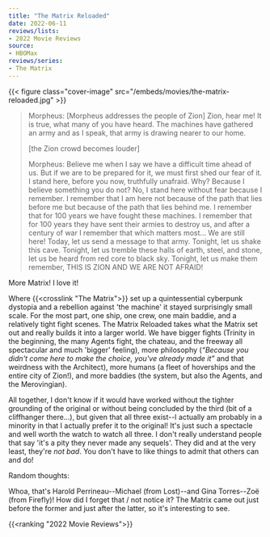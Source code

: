 ```yaml
---
title: "The Matrix Reloaded"
date: 2022-06-11
reviews/lists:
- 2022 Movie Reviews
source:
- HBOMax
reviews/series:
- The Matrix
---
```

{{< figure class="cover-image" src="/embeds/movies/the-matrix-reloaded.jpg" >}}

> Morpheus: [Morpheus addresses the people of Zion] Zion, hear me! It is true, what many of you have heard. The machines have gathered an army and as I speak, that army is drawing nearer to our home.
> 
> [the Zion crowd becomes louder]
> 
> Morpheus: Believe me when I say we have a difficult time ahead of us. But if we are to be prepared for it, we must first shed our fear of it. I stand here, before you now, truthfully unafraid. Why? Because I believe something you do not? No, I stand here without fear because I remember. I remember that I am here not because of the path that lies before me but because of the path that lies behind me. I remember that for 100 years we have fought these machines. I remember that for 100 years they have sent their armies to destroy us, and after a century of war I remember that which matters most... We are still here! Today, let us send a message to that army. Tonight, let us shake this cave. Tonight, let us tremble these halls of earth, steel, and stone, let us be heard from red core to black sky. Tonight, let us make them remember, THIS IS ZION AND WE ARE NOT AFRAID!

More Matrix! I love it!

<!--more-->

Where {{<crosslink "The Matrix">}} set up a quintessential cyberpunk dystopia and a rebellion against 'the machine' it stayed surprisingly small scale. For the most part, one ship, one crew, one main baddie, and a relatively tight fight scenes. The Matrix Reloaded takes what the Matrix set out and really builds it into a larger world. We have bigger fights (Trinity in the beginning, the many Agents fight, the chateau, and the freeway all spectacular and much 'bigger' feeling), more philosophy (*“Because you didn't come here to make the choice, you've already made it”* and that weirdness with the Architect), more humans (a fleet of hoverships and the entire city of Zion!), and more baddies (the system, but also the Agents, and the Merovingian). 

All together, I don't know if it would have worked without the tighter grounding of the original or without being concluded by the third (bit of a cliffhanger there...), but given that all three exist--I actually am probably in a minority in that I actually prefer it to the original! It's just such a spectacle and well worth the watch to watch all three. I don't really understand people that say 'it's a pity they never made any sequels'. They did and at the very least, they're *not bad*. You don't have to like things to admit that others can and do!

Random thoughts: 

Whoa, that's Harold Perrineau--Michael (from Lost)--and Gina Torres--Zoë (from Firefly)! How did I forget that / not notice it? The Matrix came out just before the former and just after the latter, so it's interesting to see. 

{{<ranking "2022 Movie Reviews">}}